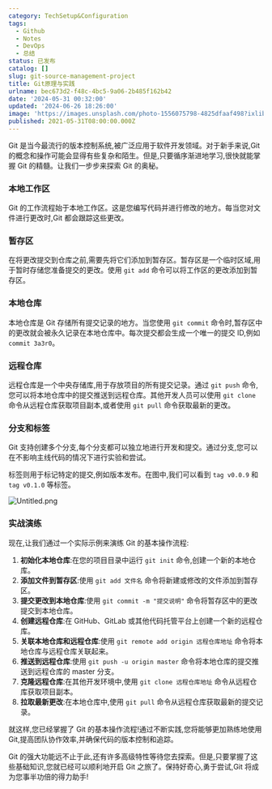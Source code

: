 ```yaml
---
category: TechSetup&Configuration
tags:
  - Github
  - Notes
  - DevOps
  - 总结
status: 已发布
catalog: []
slug: git-source-management-project
title: Git原理与实践
urlname: bec673d2-f48c-4bc5-9a06-2b485f162b42
date: '2024-05-31 00:32:00'
updated: '2024-06-26 18:26:00'
image: 'https://images.unsplash.com/photo-1556075798-4825dfaaf498?ixlib=rb-4.0.3&q=85&fm=jpg&crop=entropy&cs=srgb'
published: 2021-05-31T08:00:00.000Z
---
```


Git 是当今最流行的版本控制系统,被广泛应用于软件开发领域。对于新手来说,Git 的概念和操作可能会显得有些复杂和陌生。但是,只要循序渐进地学习,很快就能掌握 Git 的精髓。让我们一步步来探索 Git 的奥秘。


### 本地工作区


Git 的工作流程始于本地工作区。这是您编写代码并进行修改的地方。每当您对文件进行更改时,Git 都会跟踪这些更改。


### 暂存区


在将更改提交到仓库之前,需要先将它们添加到暂存区。暂存区是一个临时区域,用于暂时存储您准备提交的更改。使用 `git add` 命令可以将工作区的更改添加到暂存区。


### 本地仓库


本地仓库是 Git 存储所有提交记录的地方。当您使用 `git commit` 命令时,暂存区中的更改就会被永久记录在本地仓库中。每次提交都会生成一个唯一的提交 ID,例如 `commit 3a3r0`。


### 远程仓库


远程仓库是一个中央存储库,用于存放项目的所有提交记录。通过 `git push` 命令,您可以将本地仓库中的提交推送到远程仓库。其他开发人员可以使用 `git clone` 命令从远程仓库获取项目副本,或者使用 `git pull` 命令获取最新的更改。


### 分支和标签


Git 支持创建多个分支,每个分支都可以独立地进行开发和提交。通过分支,您可以在不影响主线代码的情况下进行实验和尝试。


标签则用于标记特定的提交,例如版本发布。在图中,我们可以看到 `tag v0.0.9` 和 `tag v0.1.0` 等标签。


![Untitled.png](https://prod-files-secure.s3.us-west-2.amazonaws.com/5d24fe63-e567-4804-86f9-9fdc62e13082/77b77e01-3aab-4add-bdbd-7f489727861d/Untitled.png?X-Amz-Algorithm=AWS4-HMAC-SHA256&X-Amz-Content-Sha256=UNSIGNED-PAYLOAD&X-Amz-Credential=ASIAZI2LB4663ZRGQM6X%2F20250418%2Fus-west-2%2Fs3%2Faws4_request&X-Amz-Date=20250418T213412Z&X-Amz-Expires=3600&X-Amz-Security-Token=IQoJb3JpZ2luX2VjEPX%2F%2F%2F%2F%2F%2F%2F%2F%2F%2FwEaCXVzLXdlc3QtMiJHMEUCIQCE9iLnbVuo0BwQTZ9Gqu45gZfQ966QzfAyOrq3c9ZHyAIgYmTVgfNC4ZBJkzGvaIY1oqnkCK3u4kXUl8FrN6YNy6wq%2FwMIfhAAGgw2Mzc0MjMxODM4MDUiDEYJc5HkZnrM8v%2BpSircA%2BTqe7L6q1%2BDg8Gd6dBtPXw%2FDpEaFInFdGhAo7yXlB1GVUlX5QfdLeZ8fsUUGl6cl5L3ChvuvqCJsa86%2F9e6O%2Buo9PM72RdOWEu7rl%2FZfwZfgRbTWkq33jYnevuxV54eCJeiTx2Xc64Au4kYSN7YX%2FvKU2Q3gsCleu7SHOu67Lz5DR4Z6KhLqNzQ4fR76t6FKQyWCTJMf1ebN4Wll0Pn7UTuHxrOHNx5%2BfOkGLUwkkyAgl098iCyONTsRJcaTPGJOH%2FlRaHBbLMKsqc77yO1fcwZXaA93lIb8Ln1O3DIUsZ54kqRoSAe8S0o8Ok8%2B3Q96LZHiqiw0SCbKEZx79gO7%2BV9UyJzq5r08QVXGggbz2vqTdRQM7GR%2FyBDGgPRpXOP2DNWA2g1k6Jk5KqNJ23i%2BYKUqQqOls9bMWUdrtxN%2BdQS%2F4iUKZasFwuD6J9TikWdEW9I4h39i%2BBK2uOKV%2B8Qcpzm2564GiEE3vWAuvniolRF7fC5WVy19SQg%2B8Tt96TvQliI7J0mPS80YEn5i8QRxV58XqcSP3s9Cm%2F8WT%2B5O4h6I3vBbmKfBQIsxJ8zjQn3xEWjRriLWqKhUMbDHQGAzkUkvUBjZGkAIFA%2BCRZJP1ZURYrP7kL6brUHdAIIMO%2F8isAGOqUBl9NMoPgxz3MjqPTFfIL0Vpmqg%2FnUxdFXy0mrK3O%2BLGFVgK91sXJgmvqhRTUf%2FmA2bSIOlOrXN1eaUh3Va0rVS7Xf%2FLWUn9HDimqCqOiZ7TtdSowvViffbFpKRhec9Qmx0JKs5JeEFe%2Fiq8G0VAcudyUcnLqjXIcMc%2BwVn77sE7YW0q3s2IyxUk3faRxv4brJ2%2B106hI%2FCoxKqynwRx6068Taxhpa&X-Amz-Signature=29704f92e8bfc926ba5bff3454146a715484de23694f56f3b63dc567f674152e&X-Amz-SignedHeaders=host&x-id=GetObject)


### 实战演练


现在,让我们通过一个实际示例来演练 Git 的基本操作流程:

1. **初始化本地仓库**:在您的项目目录中运行 `git init` 命令,创建一个新的本地仓库。
2. **添加文件到暂存区**:使用 `git add 文件名` 命令将新建或修改的文件添加到暂存区。
3. **提交更改到本地仓库**:使用 `git commit -m "提交说明"` 命令将暂存区中的更改提交到本地仓库。
4. **创建远程仓库**:在 GitHub、GitLab 或其他代码托管平台上创建一个新的远程仓库。
5. **关联本地仓库和远程仓库**:使用 `git remote add origin 远程仓库地址` 命令将本地仓库与远程仓库关联起来。
6. **推送到远程仓库**:使用 `git push -u origin master` 命令将本地仓库的提交推送到远程仓库的 master 分支。
7. **克隆远程仓库**:在其他开发环境中,使用 `git clone 远程仓库地址` 命令从远程仓库获取项目副本。
8. **拉取最新更改**:在本地仓库中,使用 `git pull` 命令从远程仓库获取最新的提交记录。

就这样,您已经掌握了 Git 的基本操作流程!通过不断实践,您将能够更加熟练地使用 Git,提高团队协作效率,并确保代码的版本控制和追踪。


Git 的强大功能远不止于此,还有许多高级特性等待您去探索。但是,只要掌握了这些基础知识,您就已经可以顺利地开启 Git 之旅了。保持好奇心,勇于尝试,Git 将成为您事半功倍的得力助手!

